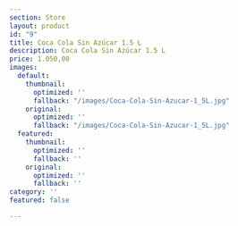 ```yaml
---
section: Store
layout: product
id: "9"
title: Coca Cola Sin Azúcar 1.5 L
description: Coca Cola Sin Azúcar 1.5 L
price: 1.050,00
images:
  default:
    thumbnail:
      optimized: ''
      fallback: "/images/Coca-Cola-Sin-Azucar-1_5L.jpg"
    original:
      optimized: ''
      fallback: "/images/Coca-Cola-Sin-Azucar-1_5L.jpg"
  featured:
    thumbnail:
      optimized: ''
      fallback: ''
    original:
      optimized: ''
      fallback: ''
category: ''
featured: false

---
```

